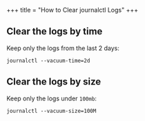 +++
title = "How to Clear journalctl Logs"
+++

## Clear the logs by time

Keep only the logs from the last 2 days:

```shell
journalctl --vacuum-time=2d
```

## Clear the logs by size

Keep only the logs under `100mb`:

```shell
journalctl --vacuum-size=100M
```

